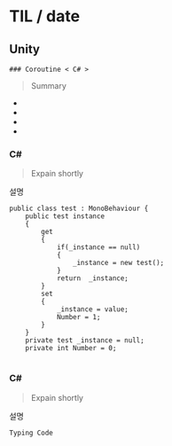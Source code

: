 # TIL   / date
  ## Unity
    ### Coroutine < C# >


> Summary
-  
-  
-  
-  

### C#
> Expain shortly

설명


```
public class test : MonoBehaviour {
    public test instance
    {
        get
        {
            if(_instance == null)
            {
                _instance = new test();
            }
            return  _instance;
        }
        set
        {
            _instance = value;
            Number = 1;
        }
    }
    private test _instance = null;
    private int Number = 0;


```

### C#
> Expain shortly

설명


```
Typing Code

```
